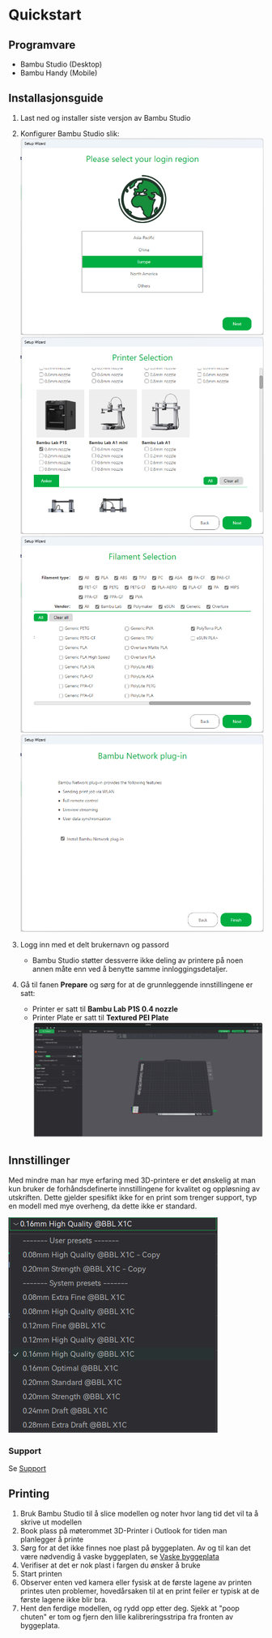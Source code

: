 # Quickstart

## Programvare

* Bambu Studio (Desktop)
* Bambu Handy (Mobile)

## Installasjonsguide

1. Last ned og installer siste versjon av Bambu Studio
2. Konfigurer Bambu Studio slik:
   ![Image](img/Install_Step_1.png)
   ![Image](img/Install_Step_2.png)
   ![Image](img/Install_Step_3.png)
   ![Image](img/Install_Step_4.png)

3. Logg inn med et delt brukernavn og passord
    - Bambu Studio støtter dessverre ikke deling av printere på noen annen måte enn ved å benytte samme innloggingsdetaljer.
4. Gå til fanen **Prepare** og sørg for at de grunnleggende innstillingene er satt:
    - Printer er satt til **Bambu Lab P1S 0.4 nozzle**
    - Printer Plate er satt til **Textured PEI Plate**
      ![Image](img/Default_Settings.png)

## Innstillinger

Med mindre man har mye erfaring med 3D-printere er det ønskelig at man kun bruker de forhåndsdefinerte innstillingene for kvalitet og oppløsning av utskriften. Dette gjelder spesifikt ikke for en print som trenger support, typ en modell med mye overheng, da dette ikke er standard.

![Image](img/Quality_Settings.png)

### Support

Se [Support](support.md)

## Printing

1. Bruk Bambu Studio til å slice modellen og noter hvor lang tid det vil ta å skrive ut modellen
2. Book plass på møterommet 3D-Printer i Outlook for tiden man planlegger å printe
3. Sørg for at det ikke finnes noe plast på byggeplaten. Av og til kan det være nødvendig å vaske byggeplaten, se [Vaske byggeplata](maintenance.md#vaske-byggeplata)
4. Verifiser at det er nok plast i fargen du ønsker å bruke
5. Start printen
6. Observer enten ved kamera eller fysisk at de første lagene av printen printes uten problemer, hovedårsaken til at en print feiler er typisk at de første lagene ikke blir bra.
7. Hent den ferdige modellen, og rydd opp etter deg. Sjekk at "poop chuten" er tom og fjern den lille kalibreringsstripa fra fronten av byggeplata.
